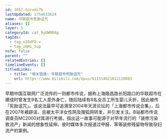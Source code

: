```yaml
---
id: 1057-torudi7b
lastUpdated: 1754633624
name: 华联超市死胎诅咒
aliases: []
layer: 5
categoryId: cat_9yUWRRAg
tagIds:
  - tag_e2OdFO-v
  - tag_zbHi_5up
nsfw: false
parent: ""
relatedEntries: []
timelineEvents: []
titledLinks:
  - title: "相关链接: 华联超市死胎诅咒"
    url: https://www.bilibili.com/opus/611514621812110083
---
```


早期中国互联网广泛流传的一则都市传说，据称上海隆昌路长阳路口的华联超市在建成时曾发生9名工人意外身亡，随后陆续有8名女员工所生婴儿夭折，因此被传「死胎诅咒」。该说法最早可追溯至2004年天涯论坛的「上海都市传说合集」，后在2007年被辟谣，且被太平洋女性网及搜狐网转发，并引发关注。B站都市传说调查员MC2000对其进行考据，指出这一故事可能源于对早年流行的「装修污染致流产」新闻的想象性延伸。彼时媒体多次报道过甲醛、苯等装修残留物导致孕妇流产的案例。